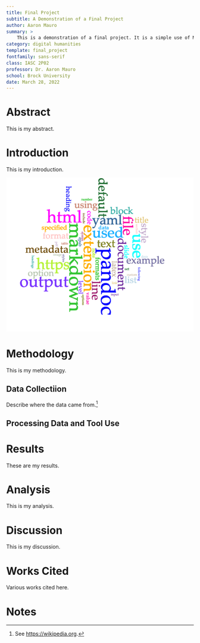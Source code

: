 ```yaml
---
title: Final Project
subtitle: A Demonstration of a Final Project
author: Aaron Mauro
summary: > 
    This is a demonstration of a final project. It is a simple use of Markdown and Voyant to create a simple project. 
category: digital humanities
template: final_project
fontfamily: sans-serif
class: IASC 2P02
professor: Dr. Aaron Mauro
school: Brock University
date: March 28, 2022
---
```

# Abstract

This is my abstract. 

# Introduction

This is my introduction.

!["Figure 1: Voyant-Tools generated word cloud from the Pandoc manual pages."](./pandoc_vis.png)

# Methodology

This is my methodology.

## Data Collectiion

Describe where the data came from.[^fn1]

## Processing Data and Tool Use

# Results

These are my results. 

# Analysis

This is my analysis. 

# Discussion

This is my discussion. 

# Works Cited

Various works cited here. 

# Notes

[^fn1]: See https://wikipedia.org.